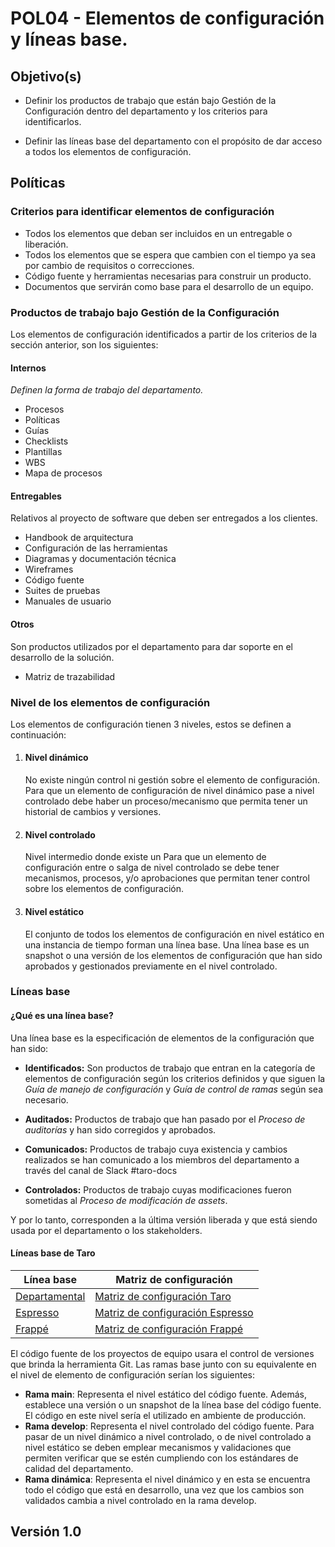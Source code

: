 # POL04 - Elementos de configuración y líneas base.

## Objetivo(s)

- Definir los productos de trabajo que están bajo Gestión de la Configuración dentro del departamento y los criterios para identificarlos.

- Definir las líneas base del departamento con el propósito de dar acceso a todos los elementos de configuración.

## Políticas

### Criterios para identificar elementos de configuración

- Todos los elementos que deban ser incluidos en un entregable o liberación.
- Todos los elementos que se espera que cambien con el tiempo ya sea por cambio de requisitos o correcciones.
- Código fuente y herramientas necesarias para construir un producto.
- Documentos que servirán como base para el desarrollo de un equipo.

### Productos de trabajo bajo Gestión de la Configuración

Los elementos de configuración identificados a partir de los criterios de la sección anterior, son los siguientes:

#### Internos

*Definen la forma de trabajo del departamento.*

- Procesos
- Políticas
- Guías
- Checklists
- Plantillas
- WBS
- Mapa de procesos

#### Entregables

Relativos al proyecto de software que deben ser entregados a los clientes.

- Handbook de arquitectura
- Configuración de las herramientas
- Diagramas y documentación técnica
- Wireframes
- Código fuente
- Suites de pruebas
- Manuales de usuario

#### Otros 

Son productos utilizados por el departamento para dar soporte en el desarrollo de la solución.

- Matriz de trazabilidad

### Nivel de los elementos de configuración

Los elementos de configuración tienen 3 niveles, estos se definen a continuación:

1. #### **Nivel dinámico**

   No existe ningún control ni gestión sobre el elemento de configuración. Para que un elemento de configuración de nivel dinámico pase a nivel controlado debe haber un proceso/mecanismo que permita tener un historial de cambios y versiones.

2. #### Nivel controlado

   Nivel intermedio donde existe un Para que un elemento de configuración entre o salga de nivel controlado se debe tener mecanismos, procesos, y/o aprobaciones que permitan tener control sobre los elementos de configuración. 

3. #### **Nivel estático**

   El conjunto de todos los elementos de configuración en nivel estático en una instancia de tiempo forman una línea base. Una línea base es un snapshot o una versión de los elementos de configuración que han sido aprobados y gestionados previamente en el nivel controlado.

### Líneas base

#### ¿Qué es una línea base?

Una línea base es la especificación de elementos de la configuración que han sido:

- **Identificados:** Son productos de trabajo que entran en la categoría de elementos de configuración según los criterios definidos y que siguen la *Guía de manejo de configuración* y *Guía de control de ramas* según sea necesario.

- **Auditados:** Productos de trabajo que han pasado por el *Proceso de auditorías* y han sido corregidos y aprobados.
- **Comunicados:** Productos de trabajo cuya existencia y cambios realizados se han comunicado a los miembros del departamento a través del canal de Slack #taro-docs
- **Controlados:** Productos de trabajo cuyas modificaciones fueron sometidas al *Proceso de modificación de assets*.

Y por lo tanto, corresponden a la última versión liberada y que está siendo usada por el departamento o los stakeholders.

#### Líneas base de Taro

| Línea base                                       | Matriz de configuración                                      |
| ------------------------------------------------ | ------------------------------------------------------------ |
| [Departamental](https://github.com/Taro-IT/docs) | [Matriz de configuración Taro](https://docs.google.com/spreadsheets/d/13zfQpqBBmqAT_znf1N4ebV_jcLBpeh_gjq9eHpkdOhk/edit#gid=0) |
| [Espresso](https://github.com/Taro-IT/Espresso)  | [Matriz de configuración Espresso](https://docs.google.com/spreadsheets/d/13zfQpqBBmqAT_znf1N4ebV_jcLBpeh_gjq9eHpkdOhk/edit#gid=1361951105) |
| [Frappé](https://github.com/Taro-IT/frappe)      | [Matriz de configuración Frappé](https://docs.google.com/spreadsheets/d/13zfQpqBBmqAT_znf1N4ebV_jcLBpeh_gjq9eHpkdOhk/edit#gid=579763828) |

El código fuente de los proyectos de equipo usara el control de versiones que brinda la herramienta Git. Las ramas base junto con su equivalente en el nivel de elemento de configuración serían los siguientes:

- **Rama main**:   Representa el nivel estático del código fuente. Además, establece una versión o un snapshot de la línea base del código fuente. El código en este nivel sería el utilizado en ambiente de producción.
- **Rama develop**:  Representa el nivel controlado del código fuente. Para pasar de un nivel dinámico a nivel controlado, o de nivel controlado a nivel estático se deben emplear mecanismos y validaciones que permiten verificar que se estén cumpliendo con los estándares de calidad del departamento.
- **Rama dinámica**:   Representa el nivel dinámico y en esta se encuentra todo el código que está en desarrollo, una vez que los cambios son validados cambia a nivel controlado en la rama develop.


## Versión 1.0
